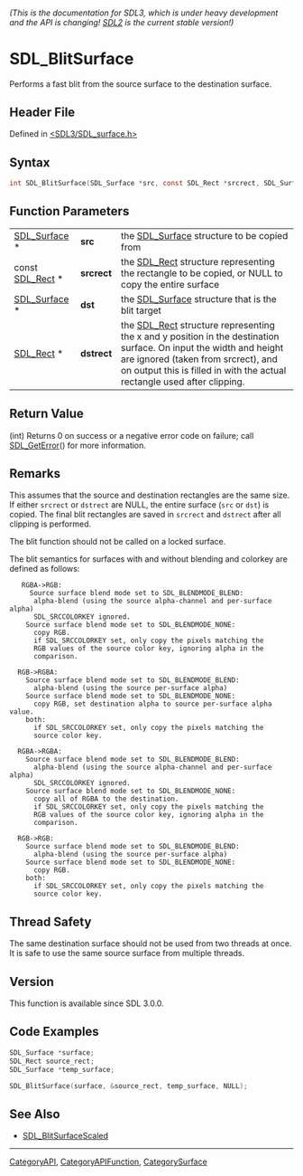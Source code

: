###### (This is the documentation for SDL3, which is under heavy development and the API is changing! [SDL2](https://wiki.libsdl.org/SDL2/) is the current stable version!)
# SDL_BlitSurface

Performs a fast blit from the source surface to the destination surface.

## Header File

Defined in [<SDL3/SDL_surface.h>](https://github.com/libsdl-org/SDL/blob/main/include/SDL3/SDL_surface.h)

## Syntax

```c
int SDL_BlitSurface(SDL_Surface *src, const SDL_Rect *srcrect, SDL_Surface *dst, SDL_Rect *dstrect);
```

## Function Parameters

|                              |             |                                                                                                                                                                                                                                                 |
| ---------------------------- | ----------- | ----------------------------------------------------------------------------------------------------------------------------------------------------------------------------------------------------------------------------------------------- |
| [SDL_Surface](SDL_Surface) * | **src**     | the [SDL_Surface](SDL_Surface) structure to be copied from                                                                                                                                                                                      |
| const [SDL_Rect](SDL_Rect) * | **srcrect** | the [SDL_Rect](SDL_Rect) structure representing the rectangle to be copied, or NULL to copy the entire surface                                                                                                                                  |
| [SDL_Surface](SDL_Surface) * | **dst**     | the [SDL_Surface](SDL_Surface) structure that is the blit target                                                                                                                                                                                |
| [SDL_Rect](SDL_Rect) *       | **dstrect** | the [SDL_Rect](SDL_Rect) structure representing the x and y position in the destination surface. On input the width and height are ignored (taken from srcrect), and on output this is filled in with the actual rectangle used after clipping. |

## Return Value

(int) Returns 0 on success or a negative error code on failure; call
[SDL_GetError](SDL_GetError)() for more information.

## Remarks

This assumes that the source and destination rectangles are the same size.
If either `srcrect` or `dstrect` are NULL, the entire surface (`src` or
`dst`) is copied. The final blit rectangles are saved in `srcrect` and
`dstrect` after all clipping is performed.

The blit function should not be called on a locked surface.

The blit semantics for surfaces with and without blending and colorkey are
defined as follows:

```
   RGBA->RGB:
     Source surface blend mode set to SDL_BLENDMODE_BLEND:
      alpha-blend (using the source alpha-channel and per-surface alpha)
      SDL_SRCCOLORKEY ignored.
    Source surface blend mode set to SDL_BLENDMODE_NONE:
      copy RGB.
      if SDL_SRCCOLORKEY set, only copy the pixels matching the
      RGB values of the source color key, ignoring alpha in the
      comparison.

  RGB->RGBA:
    Source surface blend mode set to SDL_BLENDMODE_BLEND:
      alpha-blend (using the source per-surface alpha)
    Source surface blend mode set to SDL_BLENDMODE_NONE:
      copy RGB, set destination alpha to source per-surface alpha value.
    both:
      if SDL_SRCCOLORKEY set, only copy the pixels matching the
      source color key.

  RGBA->RGBA:
    Source surface blend mode set to SDL_BLENDMODE_BLEND:
      alpha-blend (using the source alpha-channel and per-surface alpha)
      SDL_SRCCOLORKEY ignored.
    Source surface blend mode set to SDL_BLENDMODE_NONE:
      copy all of RGBA to the destination.
      if SDL_SRCCOLORKEY set, only copy the pixels matching the
      RGB values of the source color key, ignoring alpha in the
      comparison.

  RGB->RGB:
    Source surface blend mode set to SDL_BLENDMODE_BLEND:
      alpha-blend (using the source per-surface alpha)
    Source surface blend mode set to SDL_BLENDMODE_NONE:
      copy RGB.
    both:
      if SDL_SRCCOLORKEY set, only copy the pixels matching the
      source color key.
```

## Thread Safety

The same destination surface should not be used from two threads at once.
It is safe to use the same source surface from multiple threads.

## Version

This function is available since SDL 3.0.0.

## Code Examples

```c
SDL_Surface *surface;
SDL_Rect source_rect;
SDL_Surface *temp_surface;

SDL_BlitSurface(surface, &source_rect, temp_surface, NULL);
```

## See Also

- [SDL_BlitSurfaceScaled](SDL_BlitSurfaceScaled)

----
[CategoryAPI](CategoryAPI), [CategoryAPIFunction](CategoryAPIFunction), [CategorySurface](CategorySurface)

